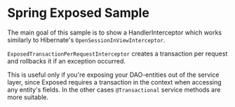 # Spring Exposed Sample

The main goal of this sample is to show a HandlerInterceptor which works similarly to Hibernate's `OpenSessionInViewInterceptor`.

`ExposedTransactionPerRequestInterceptor` creates a transaction per request and rollbacks it if an exception occurred.

This is useful only if you're exposing your DAO-entities out of the service layer, since Exposed requires a transaction in the context when accessing any entity's fields. In the other cases `@Transactional` service methods are more suitable.

